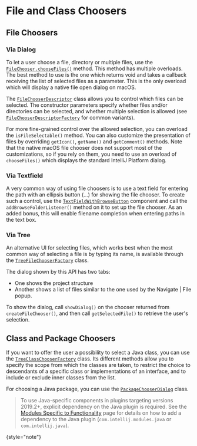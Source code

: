 # File and Class Choosers

<!-- Copyright 2000-2023 JetBrains s.r.o. and contributors. Use of this source code is governed by the Apache 2.0 license. -->

## File Choosers

### Via Dialog
To let a user choose a file, directory or multiple files, use the [`FileChooser.chooseFiles()`](%gh-ic%/platform/platform-api/src/com/intellij/openapi/fileChooser/FileChooser.java) method.
This method has multiple overloads.
The best method to use is the one which returns void and takes a callback receiving the list of selected files as a parameter.
This is the only overload which will display a native file open dialog on macOS.

The [`FileChooserDescriptor`](%gh-ic%/platform/ide-core/src/com/intellij/openapi/fileChooser/FileChooserDescriptor.java) class allows you to control which files can be selected.
The constructor parameters specify whether files and/or directories can be selected, and whether multiple selection is allowed (see [`FileChooserDescriptorFactory`](%gh-ic%/platform/ide-core/src/com/intellij/openapi/fileChooser/FileChooserDescriptorFactory.java) for common variants).

For more fine-grained control over the allowed selection, you can overload the `isFileSelectable()` method.
You can also customize the presentation of files by overriding `getIcon()`, `getName()` and `getComment()` methods.
Note that the native macOS file chooser does not support most of the customizations, so if you rely on them, you need to use an overload of `chooseFiles()` which displays the standard IntelliJ Platform dialog.

### Via Textfield

A very common way of using file choosers is to use a text field for entering the path with an ellipsis button (<control>...</control>) for showing the file chooser.
To create such a control, use the [`TextFieldWithBrowseButton`](%gh-ic%/platform/platform-api/src/com/intellij/openapi/ui/TextFieldWithBrowseButton.java) component and call the `addBrowseFolderListener()` method on it to set up the file chooser.
As an added bonus, this will enable filename completion when entering paths in the text box.

### Via Tree

An alternative UI for selecting files, which works best when the most common way of selecting a file is by typing its name, is available through the
[`TreeFileChooserFactory`](%gh-ic%/platform/lang-api/src/com/intellij/ide/util/TreeFileChooserFactory.java) class.

The dialog shown by this API has two tabs:

*  One shows the project structure
*  Another shows a list of files similar to the one used by the <ui-path>Navigate | File</ui-path> popup.

To show the dialog, call `showDialog()` on the chooser returned from `createFileChooser()`, and then call `getSelectedFile()` to retrieve the user's selection.

## Class and Package Choosers

If you want to offer the user a possibility to select a Java class, you can use the [`TreeClassChooserFactory`](%gh-ic%/java/openapi/src/com/intellij/ide/util/TreeClassChooserFactory.java) class.
Its different methods allow you to specify the scope from which the classes are taken, to restrict the choice to descendants of a specific class or implementations of an interface, and to include or exclude inner classes from the list.

For choosing a Java package, you can use the [`PackageChooserDialog`](%gh-ic%/java/java-impl/src/com/intellij/ide/util/PackageChooserDialog.java) class.

> To use Java-specific components in plugins targeting versions 2019.2+, explicit dependency on the Java plugin is required.
> See the [Modules Specific to Functionality](plugin_compatibility.md#modules-specific-to-functionality) page for details on how to add a dependency to the Java plugin (`com.intellij.modules.java` or `com.intellij.java`).
>
{style="note"}
